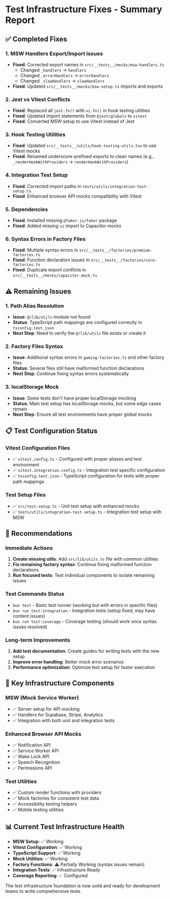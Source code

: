 # Test Infrastructure Fixes - Summary Report

## ✅ Completed Fixes

### 1. MSW Handlers Export/Import Issues

- **Fixed**: Corrected export names in `src/__tests__/mocks/msw-handlers.ts`
  - Changed `_handlers` → `handlers`
  - Changed `_errorHandlers` → `errorHandlers`
  - Changed `_slowHandlers` → `slowHandlers`
- **Fixed**: Updated `src/__tests__/mocks/msw-setup.ts` imports and exports

### 2. Jest vs Vitest Conflicts

- **Fixed**: Replaced all `jest.fn()` with `vi.fn()` in hook testing utilities
- **Fixed**: Updated import statements from `@jest/globals` to `vitest`
- **Fixed**: Converted MSW setup to use Vitest instead of Jest

### 3. Hook Testing Utilities

- **Fixed**: Updated `src/__tests__/utils/hook-testing-utils.tsx` to use Vitest mocks
- **Fixed**: Renamed underscore-prefixed exports to clean names (e.g., `_renderHookWithProviders` →
  `renderHookWithProviders`)

### 4. Integration Test Setup

- **Fixed**: Corrected import paths in `tests/utils/integration-test-setup.ts`
- **Fixed**: Enhanced browser API mocks compatibility with Vitest

### 5. Dependencies

- **Fixed**: Installed missing `@faker-js/faker` package
- **Fixed**: Added missing `vi` import to Capacitor mocks

### 6. Syntax Errors in Factory Files

- **Fixed**: Multiple syntax errors in `src/__tests__/factories/premium-factories.ts`
- **Fixed**: Function declaration issues in `src/__tests__/factories/core-factories.ts`
- **Fixed**: Duplicate export conflicts in `src/__tests__/mocks/capacitor.mock.ts`

## ⚠️ Remaining Issues

### 1. Path Alias Resolution

- **Issue**: `@/lib/utils` module not found
- **Status**: TypeScript path mappings are configured correctly in `tsconfig.test.json`
- **Next Step**: Need to verify the `@/lib/utils` file exists or create it

### 2. Factory Files Syntax

- **Issue**: Additional syntax errors in `gaming-factories.ts` and other factory files
- **Status**: Several files still have malformed function declarations
- **Next Step**: Continue fixing syntax errors systematically

### 3. localStorage Mock

- **Issue**: Some tests don't have proper localStorage mocking
- **Status**: Main test setup has localStorage mocks, but some edge cases remain
- **Next Step**: Ensure all test environments have proper global mocks

## 📋 Test Configuration Status

### Vitest Configuration Files

- ✅ `vitest.config.ts` - Configured with proper aliases and test environment
- ✅ `vitest.integration.config.ts` - Integration test specific configuration
- ✅ `tsconfig.test.json` - TypeScript configuration for tests with proper path mappings

### Test Setup Files

- ✅ `src/test-setup.ts` - Unit test setup with enhanced mocks
- ✅ `tests/utils/integration-test-setup.ts` - Integration test setup with MSW

## 🚀 Recommendations

### Immediate Actions

1. **Create missing utils**: Add `src/lib/utils.ts` file with common utilities
2. **Fix remaining factory syntax**: Continue fixing malformed function declarations
3. **Run focused tests**: Test individual components to isolate remaining issues

### Test Commands Status

- `bun test` - Basic test runner (working but with errors in specific files)
- `bun run test:integration` - Integration tests (setup fixed, may have content issues)
- `bun run test:coverage` - Coverage testing (should work once syntax issues resolved)

### Long-term Improvements

1. **Add test documentation**: Create guides for writing tests with the new setup
2. **Improve error handling**: Better mock error scenarios
3. **Performance optimization**: Optimize test setup for faster execution

## 🔧 Key Infrastructure Components

### MSW (Mock Service Worker)

- ✅ Server setup for API mocking
- ✅ Handlers for Supabase, Stripe, Analytics
- ✅ Integration with both unit and integration tests

### Enhanced Browser API Mocks

- ✅ Notification API
- ✅ Service Worker API
- ✅ Wake Lock API
- ✅ Speech Recognition
- ✅ Permissions API

### Test Utilities

- ✅ Custom render functions with providers
- ✅ Mock factories for consistent test data
- ✅ Accessibility testing helpers
- ✅ Mobile testing utilities

## 📊 Current Test Infrastructure Health

- **MSW Setup**: ✅ Working
- **Vitest Configuration**: ✅ Working
- **TypeScript Support**: ✅ Working
- **Mock Utilities**: ✅ Working
- **Factory Functions**: ⚠️ Partially Working (syntax issues remain)
- **Integration Tests**: ✅ Infrastructure Ready
- **Coverage Reporting**: ✅ Configured

The test infrastructure foundation is now solid and ready for development teams to write
comprehensive tests.
